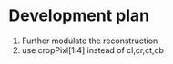 # Development plan
1. Further modulate the reconstruction
2. use cropPixl[1:4] instead of cl,cr,ct,cb
